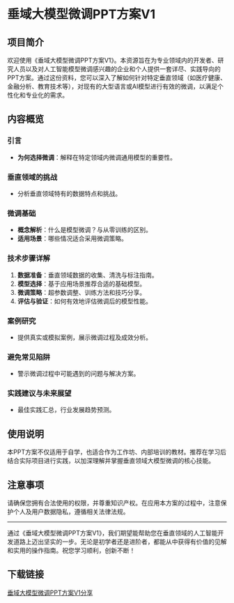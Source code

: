 # 垂域大模型微调PPT方案V1

## 项目简介

欢迎使用《垂域大模型微调PPT方案V1》。本资源旨在为专业领域内的开发者、研究人员以及对人工智能模型微调感兴趣的企业和个人提供一套详尽、实践导向的PPT方案。通过这份资料，您可以深入了解如何针对特定垂直领域（如医疗健康、金融分析、教育技术等），对现有的大型语言或AI模型进行有效的微调，以满足个性化和专业化的需求。

## 内容概览

### 引言
- **为何选择微调**：解释在特定领域内微调通用模型的重要性。
  
### 垂直领域的挑战
- 分析垂直领域特有的数据特点和挑战。
  
### 微调基础
- **概念解析**：什么是模型微调？与从零训练的区别。
- **适用场景**：哪些情况适合采用微调策略。
  
### 技术步骤详解
1. **数据准备**：垂直领域数据的收集、清洗与标注指南。
2. **模型选择**：基于应用场景推荐合适的基础模型。
3. **微调策略**：超参数调整、训练方法和技巧分享。
4. **评估与验证**：如何有效地评估微调后的模型性能。
  
### 案例研究
- 提供真实或模拟案例，展示微调过程及成效分析。
  
### 避免常见陷阱
- 警示微调过程中可能遇到的问题与解决方案。
  
### 实践建议与未来展望
- 最佳实践汇总，行业发展趋势预测。

## 使用说明

本PPT方案不仅适用于自学，也适合作为工作坊、内部培训的教材。推荐在学习后结合实际项目进行实践，以加深理解并掌握垂直领域大模型微调的核心技能。

## 注意事项

请确保您拥有合法使用的权限，并尊重知识产权。在应用本方案的过程中，注意保护个人及用户数据隐私，遵循相关法律法规。

---

通过《垂域大模型微调PPT方案V1》，我们期望能帮助您在垂直领域的人工智能开发道路上迈出坚实的一步。无论是初学者还是进阶者，都能从中获得有价值的见解和实用的操作指南。祝您学习顺利，创新不断！

## 下载链接

[垂域大模型微调PPT方案V1分享](https://pan.quark.cn/s/2822bbf53ce7)